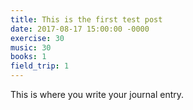 ```yaml
---
title: This is the first test post
date: 2017-08-17 15:00:00 -0000
exercise: 30
music: 30
books: 1
field_trip: 1
---
```

This is where you write your journal entry.
